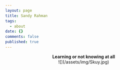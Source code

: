 ```yaml
---
layout: page
title: Sandy Rahman
tags:
  - about
date: {}
comments: false
published: true
---
```

    
<center><b>Learning or not knowing at all</b></center>

<center> ![](/assets/img/Skuy.jpg)</center>

